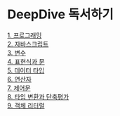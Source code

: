 # DeepDive 독서하기

[1. 프로그래밍](https://github.com/JY-study/DeepDive/tree/main/01.%20프로그래밍) <br>
[2. 자바스크립트](https://github.com/JY-study/DeepDive/tree/main/02.%20자바스크립트) <br>
[3. 변수](https://github.com/JY-study/DeepDive/tree/main/03.%20변수) <br>
[4. 표현식과 문](https://github.com/JY-study/DeepDive/tree/main/04.%20표현식과%20문) <br>
[5. 데이터 타입](https://github.com/JY-study/DeepDive/tree/main/05.%20데이터%20타입) <br>
[6. 연산자](https://github.com/JY-study/DeepDive/tree/main/06.%20연산자) <br>
[7. 제어문](https://github.com/JY-study/DeepDive/tree/main/07.%20제어문) <br>
[8. 타입 변환과 단축평가](https://github.com/JY-study/DeepDive/tree/main/08.%20타입%20변환과%20단축평가) <br>
[9. 객체 리터럴](https://github.com/JY-study/DeepDive/tree/main/09.%20객체%20리터럴)
